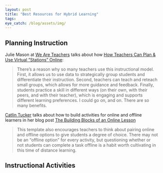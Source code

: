```yaml
---
layout: post
title: "Best Resources for Hybrid Learning"
tags: 
eye_catch: /blog/assets/img/
---
```




<!--more-->

## Planning Instruction

Julie Mason at [We Are Teachers](https://www.weareteachers.com/) talks about how [How Teachers Can Plan & Use Virtual “Stations” Online](https://www.weareteachers.com/virtual-stations/):

> There’s a reason why so many teachers use this instructional model. First, it allows us to use data to strategically group students and differentiate their instruction. Second, teachers can teach and reteach small groups, which allows for more guidance and feedback. Finally, students practice a skill in different ways (on their own, with their peers, and with their teacher), which is engaging and supports different learning preferences. I could go on, and on. There are so many benefits. 

[Catlin Tucker](https://twitter.com/Catlin_Tucker) talks about how to build activities for online and offline learners in her blog post [The Building Blocks of an Online Lesson](https://catlintucker.com/2020/05/building-blocks-of-an-online-lesson/)

> This template also encourages teachers to think about pairing online and offline options to give students a degree of choice. There may not be an “offline option” for every activity, but questioning whether or not students can complete a task offline is a habit worth cultivating in this time of distance learning.

## Instructional Activities


